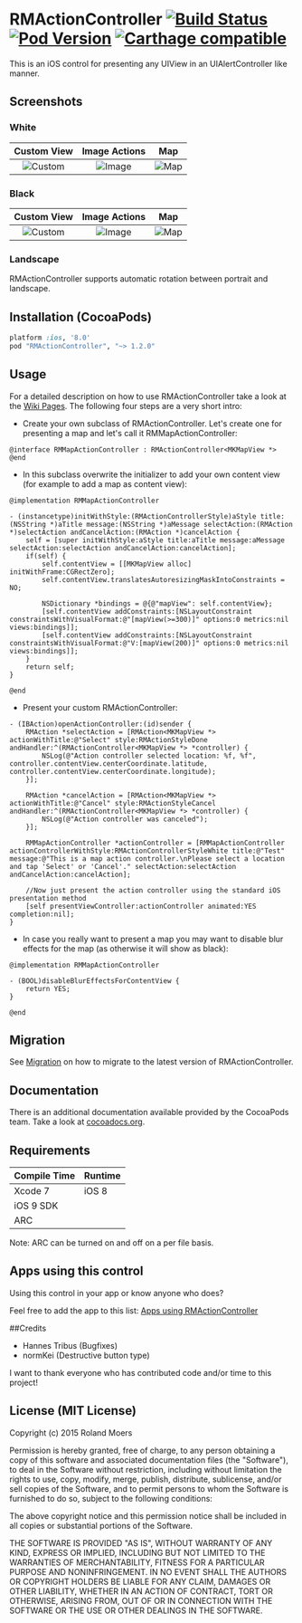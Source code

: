 RMActionController [![Build Status](https://travis-ci.org/CooperRS/RMActionController.svg?branch=master)](https://travis-ci.org/CooperRS/RMActionController/) [![Pod Version](https://img.shields.io/cocoapods/v/RMActionController.svg)](https://cocoapods.org/pods/RMActionController) [![Carthage compatible](https://img.shields.io/badge/Carthage-compatible-4BC51D.svg?style=flat)](https://github.com/Carthage/Carthage)
====================

This is an iOS control for presenting any UIView in an UIAlertController like manner.

## Screenshots

### White

| Custom View | Image Actions | Map |
|:-----------:|:-------------:|:---:|
|![Custom](http://cooperrs.github.io/RMActionController/Images/Custom-White.png)|![Image](http://cooperrs.github.io/RMActionController/Images/Image-White.png)|![Map](http://cooperrs.github.io/RMActionController/Images/Map-White.png)

### Black

| Custom View | Image Actions | Map |
|:-----------:|:-------------:|:---:|
|![Custom](http://cooperrs.github.io/RMActionController/Images/Custom-Black.png)|![Image](http://cooperrs.github.io/RMActionController/Images/Image-Black.png)|![Map](http://cooperrs.github.io/RMActionController/Images/Map-Black.png)

### Landscape

RMActionController supports automatic rotation between portrait and landscape.

## Installation (CocoaPods)
```ruby
platform :ios, '8.0'
pod "RMActionController", "~> 1.2.0"
```

## Usage

For a detailed description on how to use RMActionController take a look at the [Wiki Pages](https://github.com/CooperRS/RMActionController/wiki). The following four steps are a very short intro:

* Create your own subclass of RMActionController. Let's create one for presenting a map and let's call it RMMapActionController:

```objc
@interface RMMapActionController : RMActionController<MKMapView *>
@end
```

* In this subclass overwrite the initializer to add your own content view (for example to add a map as content view):

```objc
@implementation RMMapActionController

- (instancetype)initWithStyle:(RMActionControllerStyle)aStyle title:(NSString *)aTitle message:(NSString *)aMessage selectAction:(RMAction *)selectAction andCancelAction:(RMAction *)cancelAction {
    self = [super initWithStyle:aStyle title:aTitle message:aMessage selectAction:selectAction andCancelAction:cancelAction];
    if(self) {
        self.contentView = [[MKMapView alloc] initWithFrame:CGRectZero];
        self.contentView.translatesAutoresizingMaskIntoConstraints = NO;

        NSDictionary *bindings = @{@"mapView": self.contentView};
        [self.contentView addConstraints:[NSLayoutConstraint constraintsWithVisualFormat:@"[mapView(>=300)]" options:0 metrics:nil views:bindings]];
        [self.contentView addConstraints:[NSLayoutConstraint constraintsWithVisualFormat:@"V:[mapView(200)]" options:0 metrics:nil views:bindings]];
    }
    return self;
}

@end
```

* Present your custom RMActionController:

```objc
- (IBAction)openActionController:(id)sender {
    RMAction *selectAction = [RMAction<MKMapView *> actionWithTitle:@"Select" style:RMActionStyleDone andHandler:^(RMActionController<MKMapView *> *controller) {
        NSLog(@"Action controller selected location: %f, %f", controller.contentView.centerCoordinate.latitude, controller.contentView.centerCoordinate.longitude);
    }];

    RMAction *cancelAction = [RMAction<MKMapView *> actionWithTitle:@"Cancel" style:RMActionStyleCancel andHandler:^(RMActionController<MKMapView *> *controller) {
        NSLog(@"Action controller was canceled");
    }];

    RMMapActionController *actionController = [RMMapActionController actionControllerWithStyle:RMActionControllerStyleWhite title:@"Test" message:@"This is a map action controller.\nPlease select a location and tap 'Select' or 'Cancel'." selectAction:selectAction andCancelAction:cancelAction];

    //Now just present the action controller using the standard iOS presentation method
    [self presentViewController:actionController animated:YES completion:nil];
}
```

* In case you really want to present a map you may want to disable blur effects for the map (as otherwise it will show as black):

```objc
@implementation RMMapActionController

- (BOOL)disableBlurEffectsForContentView {
    return YES;
}

@end
```

## Migration

See [Migration](https://github.com/CooperRS/RMActionController/wiki/Migration) on how to migrate to the latest version of RMActionController.

## Documentation
There is an additional documentation available provided by the CocoaPods team. Take a look at [cocoadocs.org](http://cocoadocs.org/docsets/RMActionController/).

## Requirements

| Compile Time  | Runtime       |
| :------------ | :------------ |
| Xcode 7       | iOS 8         |
| iOS 9 SDK     |               |
| ARC           |               |

Note: ARC can be turned on and off on a per file basis.

## Apps using this control
Using this control in your app or know anyone who does?

Feel free to add the app to this list: [Apps using RMActionController](https://github.com/CooperRS/RMActionController/wiki/Apps-using-RMActionController)

##Credits

* Hannes Tribus (Bugfixes)
* normKei (Destructive button type)

I want to thank everyone who has contributed code and/or time to this project!

## License (MIT License)
Copyright (c) 2015 Roland Moers

Permission is hereby granted, free of charge, to any person obtaining a copy
of this software and associated documentation files (the "Software"), to deal
in the Software without restriction, including without limitation the rights
to use, copy, modify, merge, publish, distribute, sublicense, and/or sell
copies of the Software, and to permit persons to whom the Software is
furnished to do so, subject to the following conditions:

The above copyright notice and this permission notice shall be included in
all copies or substantial portions of the Software.

THE SOFTWARE IS PROVIDED "AS IS", WITHOUT WARRANTY OF ANY KIND, EXPRESS OR
IMPLIED, INCLUDING BUT NOT LIMITED TO THE WARRANTIES OF MERCHANTABILITY,
FITNESS FOR A PARTICULAR PURPOSE AND NONINFRINGEMENT. IN NO EVENT SHALL THE
AUTHORS OR COPYRIGHT HOLDERS BE LIABLE FOR ANY CLAIM, DAMAGES OR OTHER
LIABILITY, WHETHER IN AN ACTION OF CONTRACT, TORT OR OTHERWISE, ARISING FROM,
OUT OF OR IN CONNECTION WITH THE SOFTWARE OR THE USE OR OTHER DEALINGS IN
THE SOFTWARE.

